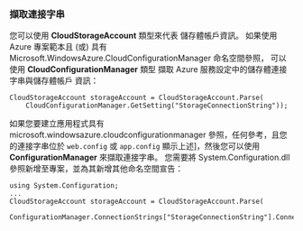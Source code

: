 ### 擷取連接字串
您可以使用 **CloudStorageAccount** 類型來代表 
儲存體帳戶資訊。 如果使用 
Azure 專案範本且 (或) 具有
Microsoft.WindowsAzure.CloudConfigurationManager 命名空間參照， 
可以使用 **CloudConfigurationManager** 類型
擷取 Azure 服務設定中的儲存體連接字串與儲存體帳戶
資訊：

    CloudStorageAccount storageAccount = CloudStorageAccount.Parse(
        CloudConfigurationManager.GetSetting("StorageConnectionString"));

如果您要建立應用程式具有 microsoft.windowsazure.cloudconfigurationmanager 參照，任何參考，且您的連接字串位於 `web.config` 或 `app.config` 顯示上述]，然後您可以使用 **ConfigurationManager** 來擷取連接字串。  您需要將 System.Configuration.dll 參照新增至專案，並為其新增其他命名空間宣告：

    using System.Configuration;
    ...
    CloudStorageAccount storageAccount = CloudStorageAccount.Parse(
        ConfigurationManager.ConnectionStrings["StorageConnectionString"].ConnectionString);


